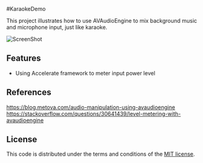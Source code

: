 #KaraokeDemo


This project illustrates how to use AVAudioEngine to mix background music and microphone input, just like karaoke.

![ScreenShot](https://raw.github.com/JagieChen/KaraokeDemo/master/snapshot.png)





## Features

* Using Accelerate framework to meter input power level

## References
https://blog.metova.com/audio-manipulation-using-avaudioengine
https://stackoverflow.com/questions/30641439/level-metering-with-avaudioengine

## License

This code is distributed under the terms and conditions of the [MIT license](LICENSE).


